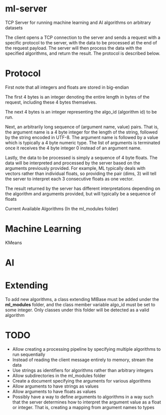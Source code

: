 # ml-server
TCP Server for running machine learning and AI algorithms on
arbitrary datasets

The client opens a TCP connection to the server and sends a request with a specific protocol to the server, with the data to be processed at the end of the request payload. The server will then process the data with the specified algorithms, and return the result. The protocol is described below.

# Protocol
First note that all integers and floats are stored in big-endian

The first 4 bytes is an integer denoting the entire length in bytes of the request, including these 4 bytes themselves. 

The next 4 bytes is an integer representing the algo_id (algorithm id) to be run. 

Next, an arbitrarily long sequence of (argument name, value) pairs. That is, the argument name is a 4 byte integer for the length of the string, followed by the string encoded in UTF-8. The argument name is followed by a value which is typically a 4 byte numeric type. The list of arguments is terminated once it receives the 4 byte integer 0 instead of an argument name. 

Lastly, the data to be processed is simply a sequence of 4 byte floats. The data will be interpreted and processed by the server based on the arguments previously provided. For example, ML typically deals with vectors rather than individual floats, so
providing the pair (dims, 3) will tell the server to interpret each 3 consecutive floats as one vector.

The result returned by the server has different interpretations depending on the algorithm and arguments provided, but will typically be a sequence of floats

Current Available Algorithms (In the ml_modules folder)
# Machine Learning #
KMeans

# AI #

# Extending #
To add new algorithms, a class extending MlBase must be added under the **ml_modules** folder, and the class member variable algo_id must be set to some integer. Only classes under this folder will be detected as a valid algorithm

# TODO #
* Allow creating a processing pipeline by specifying multiple algorithms to run sequentially
* Instead of reading the client message entirely to memory, stream the data
* Use strings as identifiers for algorithms rather than arbitrary integers
* Allow subdirectories in the ml_modules folder
* Create a document specifying the arguments for various algorithms
* Allow arguments to have strings as values
* Allow arguments to have floats as values
* Possibly have a way to define arguments to algorithms in a way such that the server determines how to interpret the argument value as a float or integer. That is, creating a mapping from argument names to types
